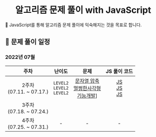 <div align="center">
  <h1>알고리즘 문제 풀이 with JavaScript</h2>
</div>
🎯 JavaScript를 통해 알고리즘 문제 풀이에 익숙해지는 것을 목표로 합니다.

## 📆 문제 풀이 일정

### 2022년 07월

|             주차             |                   난이도                    |                                                                                                                                   문제                                                                                                                                    |                                                                                                                                      JS 풀이 코드                                                                                                                                      |
| :--------------------------: | :-----------------------------------------: | :-----------------------------------------------------------------------------------------------------------------------------------------------------------------------------------------------------------------------------------------------------------------------: | :------------------------------------------------------------------------------------------------------------------------------------------------------------------------------------------------------------------------------------------------------------------------------------: |
| 2주차<br />(07.11. ~ 07.17.) | `LEVEL2`<br/> `LEVEL2`<br /> `LEVEL2`<br /> | [문자열 압축](https://school.programmers.co.kr/learn/courses/30/lessons/60057?language=javascript)<br/>[멀쩡한사각형](https://school.programmers.co.kr/learn/courses/30/lessons/62048)<br /> [기능개발](https://school.programmers.co.kr/learn/courses/30/lessons/42586)] | [JS](https://github.com/Eunyeol-Lucas/algorithm_solution/blob/master/LEVEL2/%EB%AC%B8%EC%9E%90%EC%97%B4%EC%95%95%EC%B6%95.js)<br/> [JS](https://github.com/Eunyeol-Lucas/algorithm_solution/blob/master/LEVEL2/%EB%A9%80%EC%A9%A1%ED%95%9C%EC%82%AC%EA%B0%81%ED%98%95.js)<br /> [JS]() |
| 3주차<br />(07.18. ~ 07.24.) |                                             |                                                                                                                                                                                                                                                                           |                                                                                                                                                                                                                                                                                        |
| 4주차<br />(07.25. ~ 07.31.) |                      -                      |                                                                                                                                     -                                                                                                                                     |                                                                                                                                           -                                                                                                                                            |
